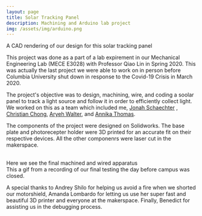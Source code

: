 ```yaml
---
layout: page
title: Solar Tracking Panel  
description: Machining and Arduino lab project
img: /assets/img/arduino.png
---
```

<div>
    <img class="col three left" src="{{ site.baseurl }}/assets/img/arduino.png" alt="" title="example image"/>
</div>
<div class="col three caption">
    A CAD rendering of our design for this solar tracking panel
</div>

This project was done as a part of a lab expirement in our Mechanical Engineering Lab (MECE E3028) with Professor Qiao Lin in Spring 2020. This was actually the last project we were able to work on in person before Columbia University shut down in response to the Covid-19 Crisis in March 2020. 

The project's objective was to design, machining, wire, and coding a soolar panel to track a light source and follow it in order to efficiently collect light. We worked on this as a team which included me, [Jonah Schaechter](https://www.linkedin.com/in/jonah-schaechter-santander-a3700219b/) , [Christian Chong](https://www.linkedin.com/in/christian-chong/), [Aryeh Walter](https://www.linkedin.com/in/aryeh-walter-750b34126/), and [Annika Thomas](https://www.linkedin.com/in/annika-thomas-55452776/).

The components of the project were designed on Solidworks. The base plate and photorecepter holder were 3D printed for an accurate fit on their respective devices. All the other componenrs were laser cut in the makerspace.
<div class="img_row">
    <img class="col one left" src="{{ site.baseurl }}/assets/img/1997.jpg" alt="" title="example image"/>
    <img class="col one left" src="{{ site.baseurl }}/assets/img/2004.jpg" alt="" title="example image"/>
    <img class="col one left" src="{{ site.baseurl }}/assets/img/2001.jpg" alt="" title="example image"/>
</div>
<div class="col three caption">
    Here we see the final machined and wired apparatus
</div>
<div class="img_row">
    <img class="col three left" src="{{ site.baseurl }}/assets/img/solarvideo.gif" alt="" title="example image"/>
</div>
<div class="col three caption">
    This a gif from a recording of our final testing the day before campus was closed.
</div>

A special thanks to Andrey Shilo for helping us avoid a fire when we shorted our motorshield, Amanda Lombardo for letting us use her super fast and beautiful 3D printer and everyone at the makerspace. Finally, Benedict for assisting us in the debugging process.



